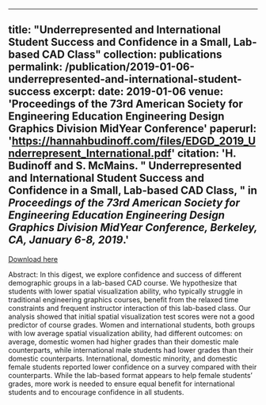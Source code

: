 
---
title: "Underrepresented and International Student Success and Confidence in a Small, Lab-based CAD Class"
collection: publications
permalink: /publication/2019-01-06-underrepresented-and-international-student-success
excerpt: 
date: 2019-01-06
venue: 'Proceedings of the 73rd American Society for Engineering Education Engineering Design Graphics Division MidYear Conference'
paperurl: 'https://hannahbudinoff.com/files/EDGD_2019_Underrepresent_International.pdf'
citation: 'H. Budinoff and S. McMains. &quot; Underrepresented and International Student Success and Confidence in a Small, Lab-based CAD Class, &quot; in <i>Proceedings of the 73rd American Society for Engineering Education Engineering Design Graphics Division MidYear Conference, Berkeley, CA, January 6-8, 2019</i>.' 
---

[Download here](https://hannahbudinoff.com/files/EDGD_2019_Underrepresent_International.pdf)

Abstract: In this digest, we explore confidence and success of different demographic groups in a lab-based CAD course. We hypothesize that students with lower spatial visualization ability, who typically struggle in traditional engineering graphics courses, benefit from the relaxed time constraints and frequent instructor interaction of this lab-based class. Our analysis showed that initial spatial visualization test scores were not a good predictor of course grades. Women and international students, both groups with low average spatial visualization ability, had different outcomes: on average, domestic women had higher grades than their domestic male counterparts, while international male students had lower grades than their domestic counterparts. International, domestic minority, and domestic female students reported lower confidence on a survey compared with their counterparts. While the lab-based format appears to help female students’ grades, more work is needed to ensure equal benefit for international students and to encourage confidence in all students.
